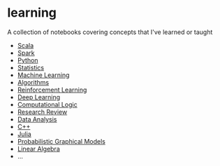 # learning
A collection of notebooks covering concepts that I've learned or taught
- [Scala](scala)
- [Spark](spark)
- [Python](python)
- [Statistics](statistics)
- [Machine Learning](machine-learning)
- [Algorithms](algorithms)
- [Reinforcement Learning](reinforcement-learning)
- [Deep Learning](deep-learning)
- [Computational Logic](computational-logic)
- [Research Review](research-review)
- [Data Analysis](data-analysis)
- [C++](cpp)
- [Julia](julia)
- [Probabilistic Graphical Models](probabilistic-graphical-models)
- [Linear Algebra](linear-algebra)
- ...
